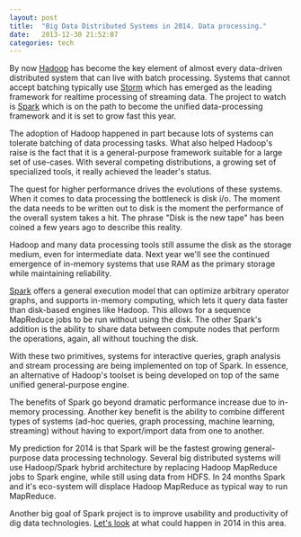 ```yaml
---
layout: post
title:  "Big Data Distributed Systems in 2014. Data processing."
date:   2013-12-30 21:52:07
categories: tech
---
```

By now [Hadoop](http://hadoop.apache.org/) has become the key element of almost every data-driven distributed system that can live with batch processing. Systems that cannot accept batching typically use [Storm](http://storm-project.net/) which has emerged as the leading framework for realtime processing of streaming data. The project to watch is [Spark](http://spark.incubator.apache.org/) which is on the path to become the unified data-processing framework and it is set to grow fast this year.

The adoption of Hadoop happened in part because lots of systems can tolerate batching of data processing tasks. What also helped Hadoop's raise is the fact that it is a general-purpose framework suitable for a large set of use-cases. With several competing distributions, a growing set of specialized tools, it really achieved the leader's status. 

The quest for higher performance drives the evolutions of these systems. When it comes to data processing the bottleneck is disk i/o. The moment the data needs to be written out to disk is the moment the performance of the overall system takes a hit. The phrase "Disk is the new tape" has been coined a few years ago to describe this reality. 

Hadoop and many data processing tools still assume the disk as the  storage medium, even for intermediate data. Next year we'll see the continued emergence of in-memory systems that use RAM as the primary storage while maintaining reliability. 

[Spark](http://spark.incubator.apache.org/) offers a general execution model that can optimize arbitrary operator graphs, and supports in-memory computing, which lets it query data faster than disk-based engines like Hadoop. This allows for a sequence MapReduce jobs to be run without using the disk. The other Spark's addition is the ability to share data between compute nodes that perform the operations, again, all without touching the disk.

With these two primitives, systems for interactive queries, graph analysis and stream processing are being implemented on top of Spark. In essence, an alternative of Hadoop's toolset is being developed on top of the same unified general-purpose engine.

The benefits of Spark go beyond dramatic performance increase due to in-memory processing. Another key benefit is the ability to combine different types of systems (ad-hoc queries, graph processing, machine learning, streaming) without having to export/import data from one to another.
 
My prediction for 2014 is that Spark will be the fastest growing general-purpose data processing technology. Several big distributed systems will use Hadoop/Spark hybrid architecture by replacing Hadoop MapReduce jobs to Spark engine, while still using data from HDFS. In 24 months Spark and it's eco-system will displace Hadoop MapReduce as typical way to run MapReduce.

Another big goal of Spark project is to improve usability and productivity of dig data technologies. [Let's look](/tech/2013/12/30/Big-Data-Distributed-Systems--Big-gains-in-usability-and-productivity-in-2014.html) at what could happen in 2014 in this area.
